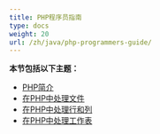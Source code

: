 ```yaml
---
title: PHP程序员指南
type: docs
weight: 20
url: /zh/java/php-programmers-guide/
---
```


**本节包括以下主题：**

- [PHP简介](/cells/zh/java/introduction-in-php/)
- [在PHP中处理文件](/cells/zh/java/working-with-files-in-php/)
- [在PHP中处理行和列](/cells/zh/java/working-with-rows-and-columns-in-php/)
- [在PHP中处理工作表](/cells/zh/java/working-with-worksheets-in-php/)
